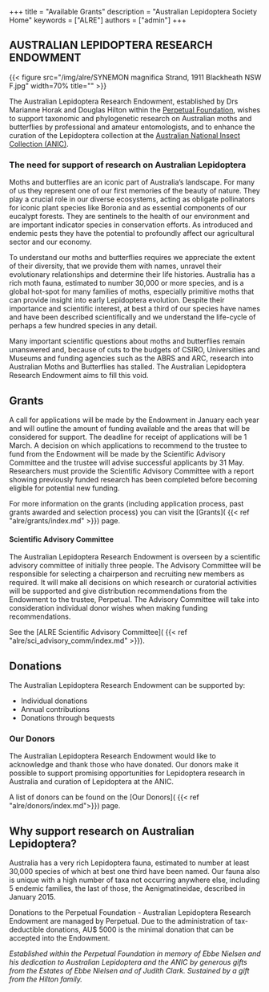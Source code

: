 +++
title = "Available Grants"
description = "Australian Lepidoptera Society Home"
keywords = ["ALRE"]
authors = ["admin"]
+++


## AUSTRALIAN LEPIDOPTERA RESEARCH ENDOWMENT

<!-- {{< gallery-slider dir="/img/alre/" auto-slide="4000" width="800px" height="400px" >}} -->
{{< figure src="/img/alre/SYNEMON  magnifica Strand, 1911 Blackheath NSW F.jpg" width=70% title=""  >}}

The Australian Lepidoptera Research Endowment, established by Drs Marianne Horak and Douglas Hilton within the [Perpetual Foundation](https://www.perpetual.com.au/), wishes to support taxonomic and phylogenetic research on Australian moths and butterflies by professional and amateur entomologists, and to enhance the curation of the Lepidoptera collection at the [Australian National Insect Collection (ANIC)](https://www.csiro.au/en/about/facilities-collections/collections/anic). 
 
### The need for support of research on Australian Lepidoptera 

Moths and butterflies are an iconic part of Australia’s landscape.  For many of us they represent one of our first memories of the beauty of nature. They play a crucial role in our diverse ecosystems, acting as obligate pollinators for iconic plant species like Boronia and as essential components of our eucalypt forests.  They are sentinels to the health of our environment and are important indicator species in conservation efforts. As introduced and endemic pests they have the potential to profoundly affect our agricultural sector and our economy.

To understand our moths and butterflies requires we appreciate the extent of their diversity, that we provide them with names, unravel their evolutionary relationships and determine their life histories.  Australia has a rich moth fauna, estimated to number 30,000 or more species, and is a global hot-spot for many families of moths, especially primitive moths that can provide insight into early Lepidoptera evolution. Despite their importance and scientific interest, at best a third of our species have names and have been described scientifically and we understand the life-cycle of perhaps a few hundred species in any detail.

Many important scientific questions about moths and butterflies remain unanswered and, because of cuts to the budgets of CSIRO, Universities and Museums and funding agencies such as the ABRS and ARC, research into Australian Moths and Butterflies has stalled.  The Australian Lepidoptera Research Endowment aims to fill this void.

## Grants

A call for applications will be made by the Endowment in January each year and will outline the amount of funding available and the areas that will be considered for support. The deadline for receipt of applications will be 1 March. A decision on which applications to recommend to the trustee to fund from the Endowment will be made by the Scientific Advisory Committee and the trustee will advise successful applicants by 31 May. Researchers must provide the Scientific Advisory Committee with a report showing previously funded research has been completed before becoming eligible for potential new funding. 

For more information on the grants (including application process, past grants awarded and selection process) you can visit the [Grants]( {{< ref "alre/grants/index.md" >}}) page.


#### Scientific Advisory Committee 
 
The Australian Lepidoptera Research Endowment is overseen by a scientific advisory committee of initially three people. The Advisory Committee will be responsible for selecting a chairperson and recruiting new members as required. It will make all decisions on which research or curatorial activities will be supported and give distribution recommendations from the Endowment to the trustee, Perpetual. The Advisory Committee will take into consideration individual donor wishes when making funding recommendations. 

See the [ALRE Scientific Advisory Committee]( {{< ref "alre/sci_advisory_comm/index.md" >}}).
 
## Donations

The Australian Lepidoptera Research Endowment can be supported by:

* Individual donations  
* Annual contributions
* Donations through bequests

### Our Donors 

The Australian Lepidoptera Research Endowment would like to acknowledge and thank those who have donated. Our donors make it possible to support promising opportunities for Lepidoptera research in Australia and curation of Lepidoptera at the ANIC. 


A list of donors can be found on the [Our Donors]( {{< ref "alre/donors/index.md">}}) page.


## Why support research on Australian Lepidoptera?

Australia has a very rich Lepidoptera fauna, estimated to number at least 30,000 species of which at best one third have been named. Our fauna also is unique with a high number of taxa not occurring anywhere else, including 5 endemic families, the last of those, the Aenigmatineidae, described in January 2015. 



Donations to the Perpetual Foundation - Australian Lepidoptera Research Endowment are managed by Perpetual. Due to the administration of tax-deductible donations, AU$ 5000 is the minimal donation that can be accepted into the Endowment. 

*Established  within the Perpetual Foundation in memory of Ebbe Nielsen and his dedication to Australian Lepidoptera and the ANIC by generous gifts from the Estates of Ebbe Nielsen and of Judith Clark. Sustained by a gift from the Hilton family.*

